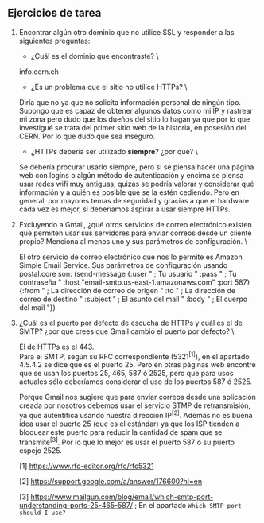 ## Ejercicios de tarea
1. Encontrar algún otro dominio que no utilice SSL y responder a las siguientes preguntas:
   - ¿Cuál es el dominio que encontraste? \
   
   	info.cern.ch
   - ¿Es un problema que el sitio no utilice HTTPs? \
   	
   	Diría que no ya que no solicita información personal de ningún tipo. Supongo que es capaz de obtener algunos datos como mi IP y rastrear mi zona pero dudo que los dueños del sitio lo hagan ya que por lo que investigué se trata del primer sitio web de la historia, en posesión del CERN. Por lo que dudo que sea inseguro.
   - ¿HTTPs debería ser utilizado **siempre**? ¿por qué? \
   
   	Se debería procurar usarlo siempre, pero si se piensa hacer una página web con logins o algún método de autenticación y encima se piensa usar redes wifi muy 						antiguas, quizás se podría valorar y considerar qué información y a quién es posible que se la estén cediendo. Pero en general, por mayores temas de seguridad y gracias a que el hardware cada vez es mejor, sí deberíamos aspirar a usar siempre HTTPs.
   	
2. Excluyendo a Gmail, ¿qué otros servicios de correo electrónico existen que permiten usar sus servidores para enviar correos desde un cliente propio?
   Menciona al menos uno y sus parámetros de configuración. \
   
   	El otro servicio de correo electrónico que nos lo permite es Amazon Simple Email Service.
   	Sus parámetros de configuración usando postal.core son:
   	(send-message {:user " ; Tu usuario
   		       "
 		       :pass " ; Tu contraseña
 		       "
                       :host "email-smtp.us-east-1.amazonaws.com"
                       :port 587}
               {:from "  ; La dirección de correo de origen
                "
                :to "  ; La dirección de correo de destino
                "
                :subject "  ; El asunto del mail
                "
                :body "  ; El cuerpo del mail
                "})
                
3. ¿Cuál es el puerto por defecto de escucha de HTTPs y cuál es el de SMTP? ¿por qué crees que Gmail cambió el puerto por defecto? \

	El de HTTPs es el 443.\
	Para el SMTP, según su RFC correspondiente (5321<sup>[1]</sup>), en el apartado 4.5.4.2 se dice que es el puerto 25. Pero en otras páginas web encontré que se usan los puertos 25, 465, 587 ó 2525, pero que para usos actuales sólo deberíamos considerar el uso de los puertos 587 ó 2525.
	
	Porque Gmail nos sugiere que para enviar correos desde una aplicación creada por nosotros debemos usar el servicio STMP de retransmisión, ya que autentifica usando nuestra dirección IP<sup>[2]</sup>.
	Además no es buena idea usar el puerto 25 (que es el estándar) ya que los ISP tienden a bloquear este puerto para reducir la cantidad de spam que se transmite<sup>[3]</sup>. Por lo que lo mejor es usar el puerto 587 o su puerto espejo 2525.
	
 	[1] https://www.rfc-editor.org/rfc/rfc5321 
  
	[2] https://support.google.com/a/answer/176600?hl=en 
  
	[3] https://www.mailgun.com/blog/email/which-smtp-port-understanding-ports-25-465-587/  ; En el apartado `Which SMTP port should I use?`
